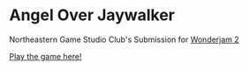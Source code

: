 # Angel Over Jaywalker
Northeastern Game Studio Club's Submission for [Wonderjam 2](https://itch.io/jam/wonderjam-2)

[Play the game here!](https://nugamestudioclub.itch.io/angel-over-jaywalker)

